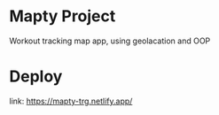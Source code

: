 # Mapty Project
Workout tracking map app, using geolacation and OOP

# Deploy
link: https://mapty-trg.netlify.app/